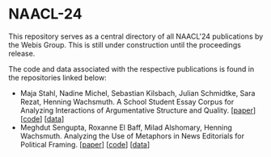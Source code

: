 # NAACL-24

This repository serves as a central directory of all NAACL'24 publications by the Webis Group. This is still under construction until the proceedings release.

The code and data associated with the respective publications is found in the repositories linked below:

* Maja Stahl, Nadine Michel, Sebastian Kilsbach, Julian Schmidtke, Sara Rezat, Henning Wachsmuth. A School Student Essay Corpus for Analyzing Interactions of Argumentative Structure and Quality. [[paper](#)] [[code]([#](https://github.com/webis-de/naacl24-school-student-essay-corpus))] [[data]([#](https://github.com/webis-de/naacl24-school-student-essay-corpus))]
* Meghdut Sengupta, Roxanne El Baff, Milad Alshomary, Henning Wachsmuth. Analyzing the Use of Metaphors in News Editorials for Political Framing. [[paper](#)] [[code](https://git.webis.de/sengupmt/metaphors-in-news-editorials/-/tree/main)] [[data](https://zenodo.org/records/10848014)] 
